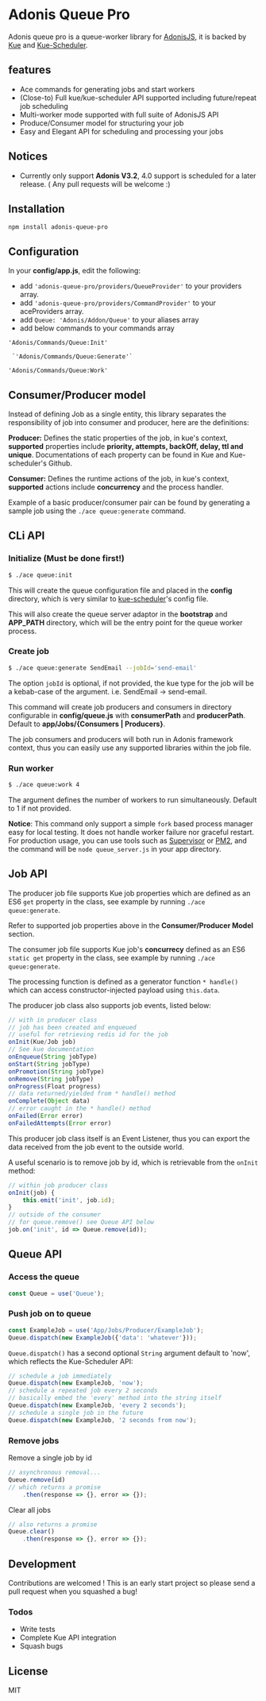 ﻿# Adonis Queue Pro
Adonis queue pro is a queue-worker library for [AdonisJS](https://github.com/adonisjs/adonis-framework), it is backed by [Kue](https://github.com/Automattic/kue) and [Kue-Scheduler](https://github.com/lykmapipo/kue-scheduler). 

## features

  - Ace commands for generating jobs and start workers
  - (Close-to) Full kue/kue-scheduler API supported including future/repeat job scheduling
  - Multi-worker mode supported with full suite of AdonisJS API
  - Produce/Consumer model for structuring your job
  - Easy and Elegant API for scheduling and processing your jobs

## Notices
- Currently only support **Adonis V3.2**, 4.0 support is scheduled for a later release. ( Any pull requests will be welcome :)

## Installation
	
    npm install adonis-queue-pro

## Configuration
In your **config/app.js**, edit the following:

- add `'adonis-queue-pro/providers/QueueProvider'` to your providers array.
- add `'adonis-queue-pro/providers/CommandProvider'` to your aceProviders array.
- add `Queue: 'Adonis/Addon/Queue'` to your aliases array
- add below commands to your commands array

`'Adonis/Commands/Queue:Init'`

	 `'Adonis/Commands/Queue:Generate'`
	 
  `'Adonis/Commands/Queue:Work'`

## Consumer/Producer model
Instead of defining Job as a single entity, this library separates the responsibility of job into consumer and producer, here are the definitions:

**Producer:** Defines the static properties of the job, in kue's context,  **supported** properties include **priority, attempts, backOff, delay, ttl and unique**. Documentations of each property can be found in Kue and Kue-scheduler's Github.

**Consumer:** Defines the runtime actions of the job, in kue's context,  **supported** actions include **concurrency** and the process handler.

Example of a basic producer/consumer pair can be found by generating a sample job using the ``./ace queue:generate`` command.

## CLi API

### Initialize (Must be done first!)
```sh
$ ./ace queue:init
```
This will create the queue configuration file and placed in the **config** directory, which is very similar to [kue-scheduler](https://github.com/lykmapipo/kue-scheduler)'s config file.

This will also create the queue server adaptor in the **bootstrap** and **APP_PATH** directory, which will be the entry point for the queue worker process.

### Create job
```sh
$ ./ace queue:generate SendEmail --jobId='send-email'
```
The option `jobId` is optional, if not provided, the kue type for the job will be a kebab-case of the argument. i.e. SendEmail -> send-email.

This command will create job producers and consumers in directory configurable in **config/queue.js** with **consumerPath** and **producerPath**. Default to **app/Jobs/{Consumers | Producers}**.

The job consumers and producers will both run in Adonis framework context, thus you can easily use any supported libraries within the job file. 

### Run worker
```sh
$ ./ace queue:work 4
```
The argument defines the number of workers to run simultaneously. Default to 1 if not provided. 

**Notice**: This command only support a simple ``fork`` based process manager easy for local testing. It does not handle worker failure nor graceful restart. For production usage, you can use tools such as [Supervisor](https://github.com/Supervisor/supervisor) or [PM2](https://github.com/Unitech/pm2), and the command will be ``node queue_server.js`` in your app directory.

## Job API

The producer job file supports Kue job properties which are defined as an ES6 ``get`` property in the class, see example by running `./ace queue:generate`.

Refer to supported job properties above in the **Consumer/Producer Model** section.

The consumer job file supports Kue job's **concurrecy** defined as an ES6 `static get` property in the class, see example by running `./ace queue:generate`.

The processing function is defined as a generator function `* handle()`  which can access constructor-injected payload using `this.data`.

The producer job class also supports job events, listed below:
```js
// with in producer class
// job has been created and enqueued
// useful for retrieving redis id for the job
onInit(Kue/Job job)
// See kue documentation
onEnqueue(String jobType)
onStart(String jobType)
onPromotion(String jobType)
onRemove(String jobType)
onProgress(Float progress)
// data returned/yielded from * handle() method
onComplete(Object data)
// error caught in the * handle() method
onFailed(Error error)
onFailedAttempts(Error error)
```
This producer job class itself is an Event Listener, thus you can export the data received from the job event to the outside world. 

A useful scenario is to remove job by id, which is retrievable from the `onInit` method: 

```js
// within job producer class
onInit(job) {
    this.emit('init', job.id);
}
// outside of the consumer
// for queue.remove() see Queue API below
job.on('init', id => Queue.remove(id));
```

## Queue API

### Access the queue
```js
const Queue = use('Queue');
```
### Push job on to queue
```js
const ExampleJob = use('App/Jobs/Producer/ExampleJob');
Queue.dispatch(new ExampleJob({'data': 'whatever'}));
```
`Queue.dispatch()` has a second optional `String` argument default to 'now', which reflects the Kue-Scheduler API:
```js
// schedule a job immediately
Queue.dispatch(new ExampleJob, 'now');
// schedule a repeated job every 2 seconds
// basically embed the 'every' method into the string itself
Queue.dispatch(new ExampleJob, 'every 2 seconds');
// schedule a single job in the future
Queue.dispatch(new ExampleJob, '2 seconds from now');
```
### Remove jobs
Remove a single job by id
```js
// asynchronous removal...
Queue.remove(id)
// which returns a promise
	.then(response => {}, error => {});
```

Clear all jobs
```js
// also returns a promise
Queue.clear()
	.then(response => {}, error => {});
```

## Development

Contributions are welcomed ! This is an early start project so please send a pull request when you squashed a bug!

### Todos

 - Write tests
 - Complete Kue API integration
 - Squash bugs

License
----

MIT

